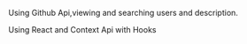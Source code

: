 Using Github Api,viewing and searching users and description.

Using React and Context Api with Hooks
